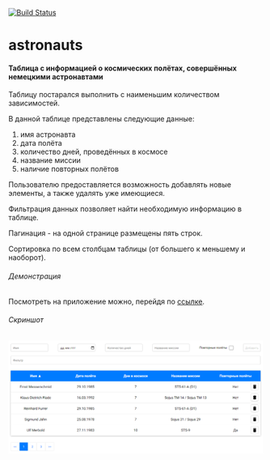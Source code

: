[![Build Status](https://travis-ci.org/AstR0x/astronauts.svg?branch=master)](https://travis-ci.org/AstR0x/astronauts)

# astronauts

#### Таблица с информацией о космических полётах, совершённых немецкими астронавтами

Таблицу постарался выполнить с наименьшим количеством зависимостей.

В данной таблице представлены следующие данные:
1. имя астронавта
2. дата полёта
3. количество дней, проведённых в космосе
4. название миссии
5. наличие повторных полётов

Пользователю предоставляется возможность добавлять новые элементы, а также удалять уже имеющиеся.  

Фильтрация данных позволяет найти необходимую информацию в таблице.  

Пагинация - на одной странице размещены пять строк. 
 
Сортировка по всем столбцам таблицы (от большего к меньшему и наоборот).  

###### Демонстрация
Посмотреть на приложение можно, перейдя по [ссылке](https://astr0x.github.io/astronauts).

###### Скриншот
![screenshot](https://github.com/AstR0x/astr0x.github.io/blob/master/screenshots/astronauts.png)

